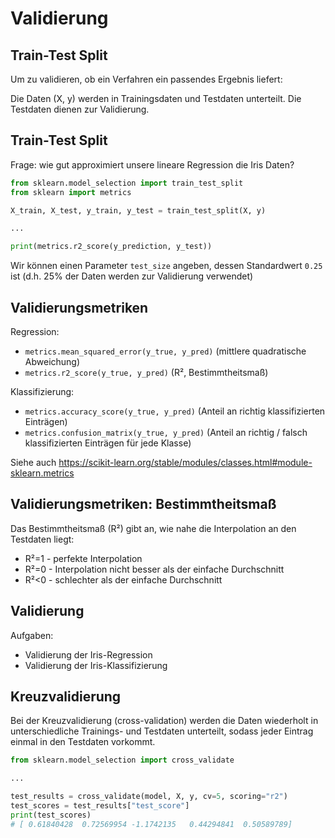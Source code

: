 # Validierung

## Train-Test Split

Um zu validieren, ob ein Verfahren ein passendes Ergebnis liefert:

Die Daten (X, y) werden in Trainingsdaten und Testdaten unterteilt. Die Testdaten dienen zur Validierung.

## Train-Test Split

Frage: wie gut approximiert unsere lineare Regression die Iris Daten?

```py
from sklearn.model_selection import train_test_split
from sklearn import metrics

X_train, X_test, y_train, y_test = train_test_split(X, y)

...

print(metrics.r2_score(y_prediction, y_test))
```

Wir können einen Parameter `test_size` angeben, dessen Standardwert `0.25` ist (d.h. 25% der Daten werden zur Validierung verwendet)

## Validierungsmetriken

Regression:

- `metrics.mean_squared_error(y_true, y_pred)` (mittlere quadratische Abweichung)
- `metrics.r2_score(y_true, y_pred)` (R², Bestimmtheitsmaß)

Klassifizierung:

- `metrics.accuracy_score(y_true, y_pred)` (Anteil an richtig klassifizierten Einträgen)
- `metrics.confusion_matrix(y_true, y_pred)` (Anteil an richtig / falsch klassifizierten Einträgen für jede Klasse)

Siehe auch https://scikit-learn.org/stable/modules/classes.html#module-sklearn.metrics

## Validierungsmetriken: Bestimmtheitsmaß

Das Bestimmtheitsmaß (R²) gibt an, wie nahe die Interpolation an den Testdaten liegt:

- R²=1 - perfekte Interpolation
- R²=0 - Interpolation nicht besser als der einfache Durchschnitt
- R²<0 - schlechter als der einfache Durchschnitt 

## Validierung

Aufgaben:

- Validierung der Iris-Regression
- Validierung der Iris-Klassifizierung

## Kreuzvalidierung

Bei der Kreuzvalidierung (cross-validation) werden die Daten wiederholt in unterschiedliche Trainings- und Testdaten unterteilt, sodass jeder Eintrag einmal in den Testdaten vorkommt.

```py
from sklearn.model_selection import cross_validate

...

test_results = cross_validate(model, X, y, cv=5, scoring="r2")
test_scores = test_results["test_score"]
print(test_scores)
# [ 0.61840428  0.72569954 -1.1742135   0.44294841  0.50589789]
```
